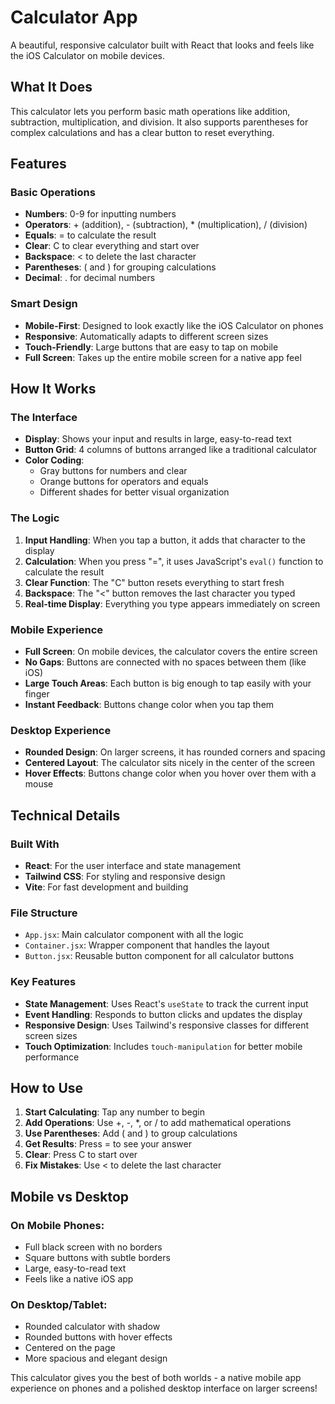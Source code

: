 # Calculator App

A beautiful, responsive calculator built with React that looks and feels like the iOS Calculator on mobile devices.

## What It Does

This calculator lets you perform basic math operations like addition, subtraction, multiplication, and division. It also supports parentheses for complex calculations and has a clear button to reset everything.

## Features

### Basic Operations

- **Numbers**: 0-9 for inputting numbers
- **Operators**: + (addition), - (subtraction), \* (multiplication), / (division)
- **Equals**: = to calculate the result
- **Clear**: C to clear everything and start over
- **Backspace**: < to delete the last character
- **Parentheses**: ( and ) for grouping calculations
- **Decimal**: . for decimal numbers

### Smart Design

- **Mobile-First**: Designed to look exactly like the iOS Calculator on phones
- **Responsive**: Automatically adapts to different screen sizes
- **Touch-Friendly**: Large buttons that are easy to tap on mobile
- **Full Screen**: Takes up the entire mobile screen for a native app feel

## How It Works

### The Interface

- **Display**: Shows your input and results in large, easy-to-read text
- **Button Grid**: 4 columns of buttons arranged like a traditional calculator
- **Color Coding**:
  - Gray buttons for numbers and clear
  - Orange buttons for operators and equals
  - Different shades for better visual organization

### The Logic

1. **Input Handling**: When you tap a button, it adds that character to the display
2. **Calculation**: When you press "=", it uses JavaScript's `eval()` function to calculate the result
3. **Clear Function**: The "C" button resets everything to start fresh
4. **Backspace**: The "<" button removes the last character you typed
5. **Real-time Display**: Everything you type appears immediately on screen

### Mobile Experience

- **Full Screen**: On mobile devices, the calculator covers the entire screen
- **No Gaps**: Buttons are connected with no spaces between them (like iOS)
- **Large Touch Areas**: Each button is big enough to tap easily with your finger
- **Instant Feedback**: Buttons change color when you tap them

### Desktop Experience

- **Rounded Design**: On larger screens, it has rounded corners and spacing
- **Centered Layout**: The calculator sits nicely in the center of the screen
- **Hover Effects**: Buttons change color when you hover over them with a mouse

## Technical Details

### Built With

- **React**: For the user interface and state management
- **Tailwind CSS**: For styling and responsive design
- **Vite**: For fast development and building

### File Structure

- `App.jsx`: Main calculator component with all the logic
- `Container.jsx`: Wrapper component that handles the layout
- `Button.jsx`: Reusable button component for all calculator buttons

### Key Features

- **State Management**: Uses React's `useState` to track the current input
- **Event Handling**: Responds to button clicks and updates the display
- **Responsive Design**: Uses Tailwind's responsive classes for different screen sizes
- **Touch Optimization**: Includes `touch-manipulation` for better mobile performance

## How to Use

1. **Start Calculating**: Tap any number to begin
2. **Add Operations**: Use +, -, \*, or / to add mathematical operations
3. **Use Parentheses**: Add ( and ) to group calculations
4. **Get Results**: Press = to see your answer
5. **Clear**: Press C to start over
6. **Fix Mistakes**: Use < to delete the last character

## Mobile vs Desktop

### On Mobile Phones:

- Full black screen with no borders
- Square buttons with subtle borders
- Large, easy-to-read text
- Feels like a native iOS app

### On Desktop/Tablet:

- Rounded calculator with shadow
- Rounded buttons with hover effects
- Centered on the page
- More spacious and elegant design

This calculator gives you the best of both worlds - a native mobile app experience on phones and a polished desktop interface on larger screens!
